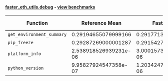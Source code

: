 #### [faster_eth_utils.debug](https://github.com/BobTheBuidler/faster-eth-utils/blob/master/faster_eth_utils/debug.py) - [view benchmarks](https://github.com/BobTheBuidler/faster-eth-utils/blob/master/benchmarks/test_debug_benchmarks.py)

| Function | Reference Mean | Faster Mean | % Change | Speedup (%) | x Faster | Faster |
|----------|---------------|-------------|----------|-------------|----------|--------|
| `get_environment_summary` | 0.29194655079999166 | 0.29177135500000306 | 0.06% | 0.06% | 1.00x | ✅ |
| `pip_freeze` | 0.29287269000001287 | 0.2915427762000036 | 0.45% | 0.46% | 1.00x | ✅ |
| `platform_info` | 2.538918526939231e-06 | 3.0001573260618504e-06 | -18.17% | -15.37% | 0.85x | ❌ |
| `python_version` | 9.95827924547358e-07 | 1.2034247895265007e-06 | -20.85% | -17.25% | 0.83x | ❌ |
